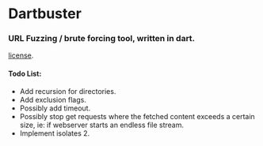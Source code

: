 # Dartbuster
### URL Fuzzing / brute forcing tool, written in dart.
[license](https://github.com/dart-lang/stagehand/blob/master/LICENSE).


#### Todo List:
- Add recursion for directories.
- Add exclusion flags.
- Possibly add timeout.
- Possibly stop get requests where the fetched content exceeds a certain size, ie: if webserver starts an endless file stream.
- Implement isolates 2.
